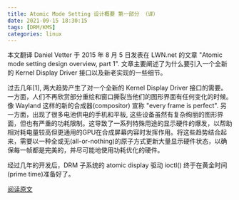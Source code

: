 ```yaml
---
title: Atomic Mode Setting 设计概要 第一部分 （译）
date: 2021-09-15 18:30:15
tags: [DRM/KMS]
categories: linux
---
```


本文翻译 Daniel Vetter 于 2015 年 8 月 5 日发表在 LWN.net 的文章 "Atomic mode setting design overview, part 1". 文章主要阐述了为什么要引入一个全新的 Kernel Display Driver 接口以及新老实现的一些细节。

<!--more-->

过去几年[1], 两大趋势产生了对一个全新的 Kernel Display Driver 接口的需要。一方面，人们不再欣赏部分重绘和窗口撕裂当他们的图形界面有任何变化的时候。像 Wayland 这样的新的合成器(compositor) 宣称 "every frame is perfect". 另一方面，出现了很多电池供电的手机和平板, 这些设备虽然有复杂绚丽的图形界面，但也有严重的功耗限制。这导致了一系列特殊用途的显示硬件的爆发，以帮助相对耗电量较高但更通用的GPU在合成屏幕内容时发挥作用。将这些趋势结合起来，需要以一种全或无(all-or-nothing)的原子方式更新大量显示硬件状态，以确保每一帧都是完美的，并尽可能地使用功耗优化的硬件。

经过几年的开发后，DRM 子系统的 atomic display 驱动 ioctl() 终于在黄金时间(prime time)准备好了。 


[阅读原文](https://lwn.net/Articles/653071/)
